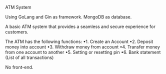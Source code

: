 ATM System

Using GoLang and Gin as framework. MongoDB as database.

A basic ATM system that provides a seamless and secure experience for customers.

The ATM has the following functions:
•1. Create an Account
•2. Deposit money into account
•3. Withdraw money from account
•4. Transfer money from one account to another
•5. Setting or resetting pin
•6. Bank statement (List of all transactions)

No front-end.
